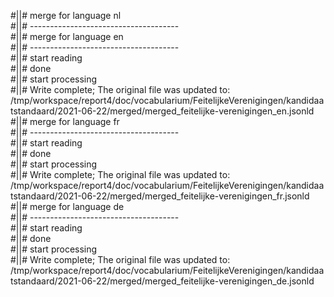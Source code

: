 #||# merge for language nl   
#||# -------------------------------------  
#||# merge for language en   
#||# -------------------------------------  
#||# start reading  
#||# done  
#||# start processing  
#||# Write complete; The original file was updated to: /tmp/workspace/report4/doc/vocabularium/FeitelijkeVerenigingen/kandidaatstandaard/2021-06-22/merged/merged_feitelijke-verenigingen_en.jsonld  
#||# merge for language fr   
#||# -------------------------------------  
#||# start reading  
#||# done  
#||# start processing  
#||# Write complete; The original file was updated to: /tmp/workspace/report4/doc/vocabularium/FeitelijkeVerenigingen/kandidaatstandaard/2021-06-22/merged/merged_feitelijke-verenigingen_fr.jsonld  
#||# merge for language de   
#||# -------------------------------------  
#||# start reading  
#||# done  
#||# start processing  
#||# Write complete; The original file was updated to: /tmp/workspace/report4/doc/vocabularium/FeitelijkeVerenigingen/kandidaatstandaard/2021-06-22/merged/merged_feitelijke-verenigingen_de.jsonld  
